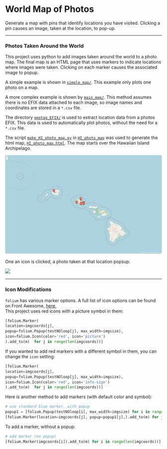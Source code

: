 # World Map of Photos 

Generate a map with pins that identify locations you have visited.  Clicking a pin causes an image, taken at the location, to pop-up.

----
### Photos Taken Around the World
This project uses python to add images taken around the world to a photo map.  The final map is an HTML page that uses markers to indicate locations where images were taken.  Clicking on each marker causes the associated image to popup.

A simple example is shown in [`simple_map/`](./simple_map/).  This example only plots one photo on a map.

A more complex example is shown by [`main_map/`](./main_map/).  This method assumes there is no EFIX data attached to each image, so image names and coordinates are stored in a `*.csv` file.

The directory [`geotag_EFIX/`](./geotag_EFIX/) is used to extract location data from a photos EFIX.  This data is used to automatically plot photos, without the need for a `*.csv` file.

The script [`make_HI_photo_map.py`](./HI_photo_map/make_HI_photo_map.py) in [`HI_photo_map`](./HI_photo_map/) was used to generate the html map, [`HI_photo_map.html`](./HI_photo_map/HI_photo_map.html).  The map starts over the Hawaiian Island Archipelago.

![](./HI_photo_map/sample_screenshots/HImapStart.png)

One an icon is clicked, a photo taken at that location popsup.

![](./HI_photo/sample_screenshots/HImapSampleImageDisplayed.png)


----
### Icon Modifications
`folium` has various marker options.  A full list of icon options can be found on Front Awesome, [here.](https://fontawesome.com/v4.7.0/icons/)<br>
This project uses red icons with a picture symbol in them:
```py
[folium.Marker(
location=imgcoords[j],
popup=folium.Popup(testNOloop[j], max_width=imgsize),
icon=folium.Icon(color='red', icon='picture')
).add_to(m)  for j in range(len(imgcoords))]
```
If you wanted to add red markers with a different symbol in them, you can change the `icon` setting:
```py
[folium.Marker(
location=imgcoords[j],
popup=folium.Popup(testNOloop[j], max_width=imgsize),
icon=folium.Icon(color='red', icon='info-sign')
).add_to(m)  for j in range(len(imgcoords))]
```
Here is another method to add markers (with default color and symbol):
```py
# use standard blue marker, with popup
popup1 = [folium.Popup(testNOloop[i], max_width=imgsize) for i in range(len(testNOloop))]
[folium.Marker(location=imgcoords[j], popup=popup1[j],).add_to(m) for j in range(len(imgcoords))]
```
To add a marker, without a popup:
```py
# add marker (no popup)
[folium.Marker(imgcoords[i]).add_to(m) for i in range(len(imgcoords))] 
```
